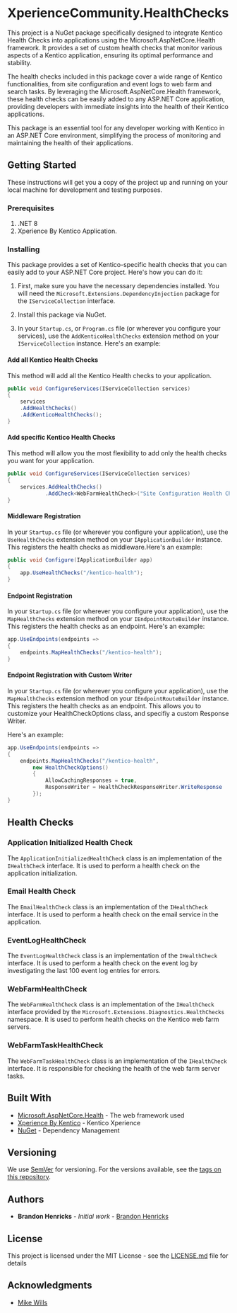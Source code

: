 # XperienceCommunity.HealthChecks

This project is a NuGet package specifically designed to integrate Kentico Health Checks into applications using the Microsoft.AspNetCore.Health framework. It provides a set of custom health checks that monitor various aspects of a Kentico application, ensuring its optimal performance and stability.

The health checks included in this package cover a wide range of Kentico functionalities, from site configuration and event logs to web farm and search tasks. By leveraging the Microsoft.AspNetCore.Health framework, these health checks can be easily added to any ASP.NET Core application, providing developers with immediate insights into the health of their Kentico applications.

This package is an essential tool for any developer working with Kentico in an ASP.NET Core environment, simplifying the process of monitoring and maintaining the health of their applications.

## Getting Started

These instructions will get you a copy of the project up and running on your local machine for development and testing purposes.

### Prerequisites

1. .NET 8 
2. Xperience By Kentico Application.

### Installing

This package provides a set of Kentico-specific health checks that you can easily add to your ASP.NET Core project. Here's how you can do it:

1. First, make sure you have the necessary dependencies installed. You will need the `Microsoft.Extensions.DependencyInjection` package for the `IServiceCollection` interface.

2. Install this package via NuGet.

3. In your `Startup.cs`, or `Program.cs` file (or wherever you configure your services), use the `AddKenticoHealthChecks` extension method on your `IServiceCollection` instance. Here's an example:


#### Add all Kentico Health Checks
This method will add all the Kentico Health checks to your application.

```csharp
public void ConfigureServices(IServiceCollection services)
{
    services
    .AddHealthChecks()
    .AddKenticoHealthChecks();
}
```

#### Add specific Kentico Health Checks
This method will allow you the most flexibility to add only the health checks you want for your application.

```csharp
public void ConfigureServices(IServiceCollection services)
{
    services.AddHealthChecks()
            .AddCheck<WebFarmHealthCheck>("Site Configuration Health Check");
}
```

#### Middleware Registration

In your `Startup.cs` file (or wherever you configure your application), use the `UseHealthChecks` extension method on your `IApplicationBuilder` instance. This registers the health checks as middleware.Here's an example:

```csharp
public void Configure(IApplicationBuilder app)
{    
    app.UseHealthChecks("/kentico-health");
}
```

#### Endpoint Registration

In your `Startup.cs` file (or wherever you configure your application), use the `MapHealthChecks` extension method on your `IEndpointRouteBuilder` instance. This registers the health checks as an endpoint.
Here's an example:

```csharp
app.UseEndpoints(endpoints =>
{
    endpoints.MapHealthChecks("/kentico-health");
}
```

#### Endpoint Registration with Custom Writer

In your `Startup.cs` file (or wherever you configure your application), use the `MapHealthChecks` extension method on your `IEndpointRouteBuilder` instance. This registers the health checks as an endpoint.
This allows you to customize your HealthCheckOptions class, and specifiy a custom Response Writer.

Here's an example:

```csharp
app.UseEndpoints(endpoints =>
{
    endpoints.MapHealthChecks("/kentico-health",
        new HealthCheckOptions()
        {
            AllowCachingResponses = true,
            ResponseWriter = HealthCheckResponseWriter.WriteResponse
        });
}
```

## Health Checks

### Application Initialized Health Check

The `ApplicationInitializedHealthCheck` class is an implementation of the `IHealthCheck` interface. It is used to perform a health check on the application initialization. 

### Email Health Check

The `EmailHealthCheck` class is an implementation of the `IHealthCheck` interface. It is used to perform a health check on the email service in the application.

### EventLogHealthCheck

The `EventLogHealthCheck` class is an implementation of the `IHealthCheck` interface. It is used to perform a health check on the event log by investigating the last 100 event log entries for errors. 

### WebFarmHealthCheck

The `WebFarmHealthCheck` class is an implementation of the `IHealthCheck` interface provided by the `Microsoft.Extensions.Diagnostics.HealthChecks` namespace. It is used to perform health checks on the Kentico web farm servers.

### WebFarmTaskHealthCheck

The `WebFarmTaskHealthCheck` class is an implementation of the `IHealthCheck` interface. It is responsible for checking the health of the web farm server tasks. 

## Built With

* [Microsoft.AspNetCore.Health](https://www.nuget.org/packages/Microsoft.AspNetCore.Diagnostics.HealthChecks/) - The web framework used
* [Xperience By Kentico](https://www.kentico.com) - Kentico Xperience
* [NuGet](https://nuget.org/) - Dependency Management

## Versioning

We use [SemVer](http://semver.org/) for versioning. For the versions available, see the [tags on this repository](https://github.com/your/project/tags). 

## Authors

* **Brandon Henricks** - *Initial work* - [Brandon Henricks](https://github.com/brandonhenricks)

## License

This project is licensed under the MIT License - see the [LICENSE.md](LICENSE.md) file for details

## Acknowledgments

* [Mike Wills](https://github.com/heywills)